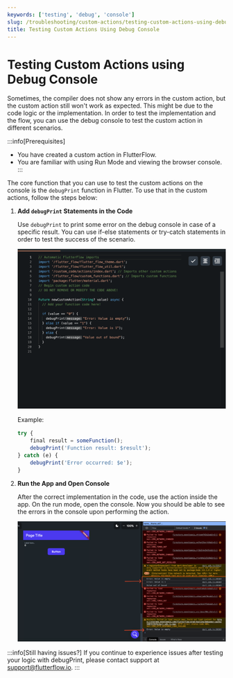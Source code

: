 ```yaml
---
keywords: ['testing', 'debug', 'console']
slug: /troubleshooting/custom-actions/testing-custom-actions-using-debug-console
title: Testing Custom Actions Using Debug Console
---
```

# Testing Custom Actions using Debug Console

Sometimes, the compiler does not show any errors in the custom action, but the custom action still won't work as expected. This might be due to the code logic or the implementation. In order to test the implementation and the flow, you can use the debug console to test the custom action in different scenarios.

:::info[Prerequisites]
- You have created a custom action in FlutterFlow.
- You are familiar with using Run Mode and viewing the browser console.
:::

The core function that you can use to test the custom actions on the console is the `debugPrint` function in Flutter. To use that in the custom actions, follow the steps below:

1. **Add `debugPrint` Statements in the Code**

    Use `debugPrint` to print some error on the debug console in case of a specific result. You can use if-else statements or try-catch statements in order to test the success of the scenario. 

    ![](../assets/20250430121216632942.png)

    Example:

    ```js
    try {
        final result = someFunction();
        debugPrint('Function result: $result');
    } catch (e) {
        debugPrint('Error occurred: $e');
    }

2. **Run the App and Open Console**

    After the correct implementation in the code, use the action inside the app. On the run mode, open the console. Now you should be able to see the errors in the console upon performing the action.

    ![](../assets/20250430121216962021.png)

:::info[Still having issues?]
If you continue to experience issues after testing your logic with debugPrint, please contact support at support@flutterflow.io.​
:::